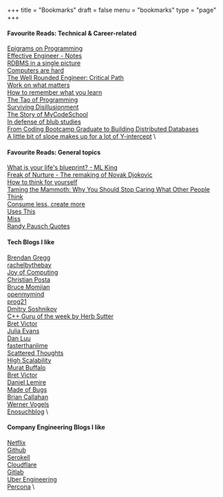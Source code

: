 +++
title = "Bookmarks"
draft = false
menu = "bookmarks"
type = "page"
+++

#### Favourite Reads: Technical & Career-related
[Epigrams on Programming](https://gist.github.com/camdez/812824ed9d48df14604d)\
[Effective Engineer - Notes](https://gist.github.com/rondy/af1dee1d28c02e9a225ae55da2674a6f) \
[RDBMS in a single picture](https://medium.com/@iljamoisejevs/relational-database-in-a-single-picture-dcc5685a4105) \
[Computers are hard](https://medium.com/computers-are-hard/computers-are-hard-ed82bccc5c87)\
[The Well Rounded Engineer: Critical Path](https://speakerdeck.com/swanandp/the-well-rounded-engineer)\
[Work on what matters](https://staffeng.com/guides/work-on-what-matters) \
[How to remember what you learn](https://vasilishynkarenka.com/learning/) \
[The Tao of Programming](https://www.mit.edu/~xela/tao.html)\
[Surviving Disillusionment](https://www.spakhm.com/p/surviving-disillusionment)\
[The Story of MyCodeSchool](https://www.freecodecamp.org/news/mycodeschool-youtube-channel-history/) \
[In defense of blub studies](https://www.benkuhn.net/blub/) \
[From Coding Bootcamp Graduate to Building Distributed Databases](https://medium.com/swlh/from-coding-bootcamp-graduate-to-building-distributed-databases-29acbb723d8) \
[A little bit of slope makes up for a lot of Y-intercept](https://gist.github.com/gtallen1187/e83ed02eac6cc8d7e185) \


#### Favourite Reads: General topics
[What is your life's blueprint? - ML King](https://projects.seattletimes.com/mlk/words-blueprint.html) \
[Freak of Nurture - The remaking of Novak Djokovic](https://www.espn.in/tennis/story/_/id/8132800/has-novak-djokovic-become-fittest-athlete-ever-espn-magazine)\
[How to think for yourself](http://paulgraham.com/think.html)\
[Taming the Mammoth: Why You Should Stop Caring What Other People Think](https://waitbutwhy.com/2014/06/taming-mammoth-let-peoples-opinions-run-life.html)\
[Consume less, create more](https://blog.tjcx.me/p/consume-less-create-more)\
[Uses This](https://usesthis.com/) \
[Miss](https://zenhabits.net/miss/) \
[Randy Pausch Quotes](https://www.goodreads.com/author/quotes/287960.Randy_Pausch)

#### Tech Blogs I like
[Brendan Gregg](http://www.brendangregg.com/blog/index.html) \
[rachelbythebay](https://rachelbythebay.com/) \
[Joy of Computing](https://joy.recurse.com/) \
[Christian Posta](https://blog.christianposta.com/posts/) \
[Bruce Momjian](https://momjian.us/main/blogs/pgblog/2020.html)\
[openmymind](https://www.openmymind.io/)\
[prog21](https://prog21.dadgum.com/)\
[Dmitry Soshnikov](http://dmitrysoshnikov.com/)\
[C++ Guru of the week by Herb Sutter](http://www.gotw.ca/gotw/index.htm)\
[Bret Victor](http://worrydream.com/)\
[Julia Evans](https://jvns.ca/) \
[Dan Luu](https://danluu.com/) \
[fasterthanlime](https://fasterthanli.me/) \
[Scattered Thoughts](https://scattered-thoughts.net/) \
[High Scalability](http://highscalability.com/) \
[Murat Buffalo](https://muratbuffalo.blogspot.com/) \
[Bret Victor](http://worrydream.com/) \
[Daniel Lemire](https://lemire.me/blog/) \
[Made of Bugs](https://blog.nelhage.com/) \
[Brian Callahan](https://briancallahan.net/blog/archive.html) \
[Werner Vogels](https://www.allthingsdistributed.com/archive.html) \
[Enosuchblog](https://blog.yossarian.net/archive) \

#### Company Engineering Blogs I like
[Netflix](https://netflixtechblog.com/ ) \
[Github](https://github.blog/) \
[Serokell](https://serokell.io/blog) \
[Cloudflare](https://blog.cloudflare.com/) \
[Gitlab](https://about.gitlab.com/blog/) \
[Uber Engineering](https://eng.uber.com/) \
[Percona](https://www.percona.com/blog/) \
